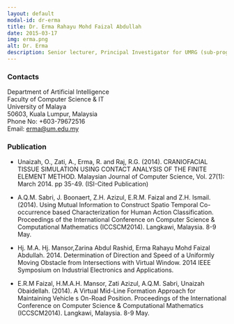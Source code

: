 ```yaml
---
layout: default
modal-id: dr-erma
title: Dr. Erma Rahayu Mohd Faizal Abdullah
date: 2015-03-17
img: erma.png
alt: Dr. Erma
description: Senior lecturer, Principal Investigator for UMRG (sub-program) and FRGS grant 2014
---
```


### Contacts

Department of Artificial Intelligence  
Faculty of Computer Science & IT  
University of Malaya  
50603, Kuala Lumpur, Malaysia  
Phone No: +603-79672516  
Email: erma@um.edu.my

### Publication

+ Unaizah, O., Zati, A., Erma, R. and Raj, R.G. (2014). CRANIOFACIAL TISSUE SIMULATION USING CONTACT ANALYSIS OF THE FINITE ELEMENT METHOD. Malaysian Journal of Computer Science, Vol. 27(1):  March 2014. pp 35-49. (ISI-Cited Publication)

+ A.Q.M. Sabri, J. Boonaert, Z.H. Azizul, E.R.M. Faizal and Z.H. Ismail. (2014). Using Mutual Information to Construct Spatio Temporal Co-occurrence based Characterization for Human Action Classification. Proceedings of the International Conference on Computer Science & Computational Mathematics (ICCSCM2014). Langkawi, Malaysia. 8-9 May.

+ Hj. M.A. Hj. Mansor,Zarina Abdul Rashid, Erma Rahayu Mohd Faizal Abdullah. 2014. Determination of Direction and Speed of a Uniformly Moving Obstacle from Intersections with Virtual Window. 2014 IEEE Symposium on Industrial Electronics and Applications.

+ E.R.M Faizal, H.M.A.H. Mansor, Zati Azizul, A.Q.M. Sabri, Unaizah Obaidellah. (2014). A Virtual Mid-Line Formation Approach for Maintaining Vehicle s On-Road Position. Proceedings of the International Conference on Computer Science & Computational Mathematics (ICCSCM2014). Langkawi, Malaysia. 8-9 May.